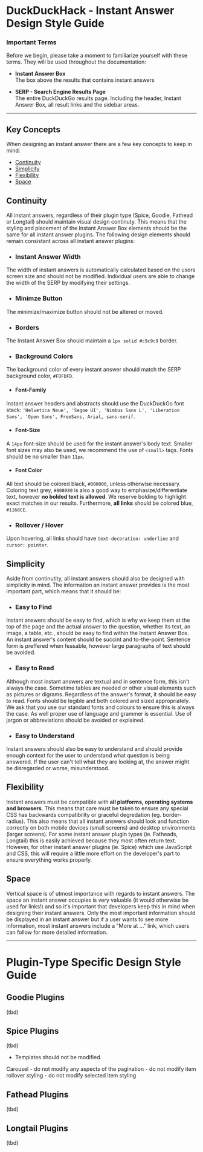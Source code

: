 # DuckDuckHack - Instant Answer Design Style Guide

### Important Terms
Before we begin, please take a moment to familiarize yourself with these terms. They will be used throughout the documentation:

* **Instant Answer Box**  
    The box above the results that contains instant answers

* **SERP - Search Engine Results Page**  
    The entire DuckDuckGo results page. Including the header, Instant Answer Box, all result links and the sidebar areas.

---

## Key Concepts
When designing an instant answer there are a few key concepts to keep in mind:

* [Continuity](#continuity)
* [Simplicity](#simplicity)
* [Flexibility](#flexibility)
* [Space](#space)

## Continuity
All instant answers, regardless of their plugin type (Spice, Goodie, Fathead or Longtail) should maintain visual design continuty. This means that the styling and placement of the Instant Answer Box elements should be the same for all instant answer plugins. The following design elements should remain consistant across all instant answer plugins:

- ### Instant Answer Width
The width of instant answers is automatically calculated based on the users screen size and should not be modified. Individual users are able to change the width of the SERP by modifying their settings.

- ### Minimze Button
The minimize/maximize button should not be altered or moved.

- ### Borders
The Instant Answer Box should maintain a `1px solid #c9c9c9` border.

- ### Background Colors
The background color of every instant answer should match the SERP background color, `#FDFDFD`.

- #### Font-Family
Instant answer headers and abstracts should use the DuckDuckGo font stack: `'Helvetica Neue', 'Segoe UI', 'Nimbus Sans L', 'Liberation Sans', 'Open Sans', FreeSans, Arial, sans-serif`.

- #### Font-Size
A `14px` font-size should be used for the instant answer's body text. Smaller font sizes may also be used, we recommend the use of `<small>` tags. Fonts should be no smaller than `11px`.

- #### Font Color
All text should be colored black, `#000000`, unless otherwise necessary. Coloring text grey, `#808080` is also a good way to emphasize/differentiate text, however **no bolded text is allowed**. We reserve bolding to highlight exact matches in our results. Furthermore, **all links** should be colored blue, `#1168CE`.

- ### Rollover / Hover
Upon hovering, all links should have `text-decoration: underline` and `cursor: pointer`.

## Simplicity
Aside from continutity, all instant answers should also be designed with simplicity in mind. The information an instant answer provides is the most important part, which means that it should be:

- ### Easy to Find
Instant answers should be easy to find, which is why we keep them at the top of the page and the actual answer to the question, whether its text, an image, a table, etc., should be easy to find within the Instant Answer Box. An instant answer's content should be succint and to-the-point. Sentence form is preffered when feasable, however large paragraphs of text should be avoided.

- ### Easy to Read
Although most instant answers are textual and in sentence form, this isn't always the case. Sometime tables are needed or other visual elements such as pictures or digrams. Regardless of the answer's format, it should be easy to read. Fonts should be legible and both colored and sized appropriately. We ask that you use our standard fonts and colours to ensure this is always the case. As well proper use of language and grammer is essential. Use of jargon or abbreviations should be avoided or explained.

- ### Easy to Understand
Instant answers should also be easy to understand and should provide enough context for the user to understand what question is being answered. If the user can't tell what they are looking at, the answer might be disregarded or worse, misunderstood.

## Flexibility
Instant answers must be compatible with **all platforms, operating systems and browsers**. This means that care must be taken to ensure any special CSS has backwards compatibility or graceful degredation (eg. border-radius). This also means that all instant answers should look and function correctly on both mobile devices (small screens) and desktop environments (larger screens). For some instant answer plugin types (ie. Fatheads, Longtail) this is easily achieved because they most often return text. However, for other instant answer plugins (ie. Spice) which use JavaScript and CSS, this will require a little more effort on the developer's part to ensure everything works properly.

## Space
Vertical space is of utmost importance with regards to instant answers. The space an instant answer occupies is very valuable (it would otherwise be used for links!) and so it's important that developers keep this in mind when designing their instant answers. Only the most important information should be displayed in an instant answer but if a user wants to see more information, most instant answers include a "More at ..." link, which users can follow for more detailed information.

---

# Plugin-Type Specific Design Style Guide

## Goodie Plugins
(tbd)

## Spice Plugins
(tbd)
- Templates should not be modified.

Carousel
    -  do not modify any aspects of the pagination
    -  do not modify item rollover styling
    -  do not modify selected item styling


## Fathead Plugins
(tbd)

## Longtail Plugins
(tbd)